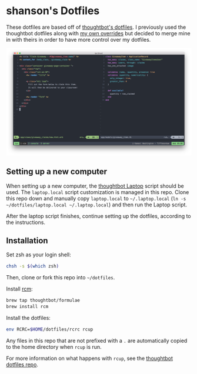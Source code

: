 # shanson's Dotfiles

These dotfiles are based off of [thoughtbot's
dotfiles][thoughtfiles]. I previously used the thoughtbot
dotfiles along with [my own overrides](https://github.com/stevehanson/dotfiles-local) but decided to merge mine in with theirs in order
to have more control over my dotfiles.

![Terminal Screenshot](iterm/screenshot.png)

## Setting up a new computer

When setting up a new computer, the [thoughtbot
Laptop](https://github.com/thoughtbot/laptop) script should be used. The
`laptop.local` script customization is managed in this repo. Clone this
repo down and manually copy `laptop.local` to `~/.laptop.local` (`ln -s
    ~/dotfiles/laptop.local ~/.laptop.local`) and then run the
Laptop script. 

After the laptop script finishes, continue setting up the dotfiles, according to the instructions.

## Installation

Set zsh as your login shell:

```bash
chsh -s $(which zsh)
```

Then, clone or fork this repo into `~/dotfiles`.

Install [rcm](https://github.com/thoughtbot/rcm):

```bash
brew tap thoughtbot/formulae
brew install rcm
```

Install the dotfiles:

```bash
env RCRC=$HOME/dotfiles/rcrc rcup
```

Any files in this repo that are not prefixed with a `.` are automatically copied
to the home directory when `rcup` is run.

For more information on what happens with `rcup`, see the [thoughtbot dotfiles
repo][thoughtfiles].

[thoughtfiles]: https://github.com/thoughtbot/dotfiles
